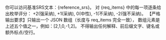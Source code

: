 你可以访问基准SRS文本：{reference_srs}。
对 {req_items} 中的每一项逐条给出枚举评分：
  +2(强采纳), +1(采纳), 0(中性), -1(不采纳), -2(强不采纳)。
【严格输出要求】只输出一个 JSON 数组（长度与 req_items 完全一致），
数组元素是上述五个值之一，例如：[2,1,0,-1,2]。
不得输出任何解释、前后缀文字、键名或额外标点/空行。